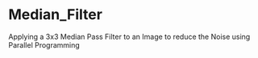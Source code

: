 # Median_Filter
Applying a 3x3 Median Pass Filter to an Image to reduce the Noise using Parallel Programming

